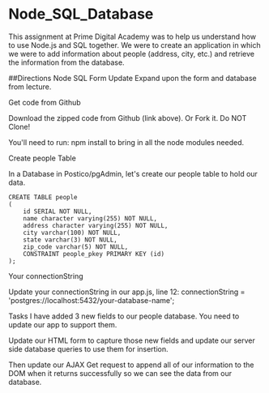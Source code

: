 # Node_SQL_Database

This assignment at Prime Digital Academy was to help us understand how to use Node.js and SQL together. We were to create an application in which we were to add information about people (address, city, etc.) and retrieve the information from the database.

##Directions
Node SQL Form Update
Expand upon the form and database from lecture.

Get code from Github

Download the zipped code from Github (link above). Or Fork it. Do NOT Clone!

You'll need to run: npm install to bring in all the node modules needed.

Create people Table

In a Database in Postico/pgAdmin, let's create our people table to hold our data.

    CREATE TABLE people
    (
        id SERIAL NOT NULL,
        name character varying(255) NOT NULL,
        address character varying(255) NOT NULL,
        city varchar(100) NOT NULL,
        state varchar(3) NOT NULL,
        zip_code varchar(5) NOT NULL,
        CONSTRAINT people_pkey PRIMARY KEY (id)
    );
Your connectionString

Update your connectionString in our app.js, line 12: connectionString = 'postgres://localhost:5432/your-database-name';

Tasks
I have added 3 new fields to our people database. You need to update our app to support them.

Update our HTML form to capture those new fields and update our server side database queries to use them for insertion.

Then update our AJAX Get request to append all of our information to the DOM when it returns successfully so we can see the data from our database.
